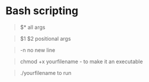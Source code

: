 # Bash scripting

> \$\* all args

> $1 $2 positional args

> -n no new line

> chmod +x yourfilename - to make it an executable

> ./yourfilename to run
